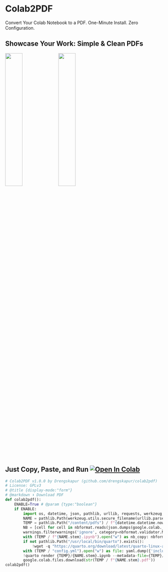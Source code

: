 # Colab2PDF

Convert Your Colab Notebook to a PDF. One-Minute Install. Zero Configuration.

## Showcase Your Work: Simple & Clean PDFs

<p float="left">
  <img src="example1.png" width="33%" />
  <img src="example2.png" width="33%" />
</p>

## Just Copy, Paste, and Run [![Open In Colab](https://colab.research.google.com/assets/colab-badge.svg)](https://colab.research.google.com/drive/1zqrIYC0iQ_CZkRqGXgZggrwjtt_4BmpL?usp=sharing)

```python
# Colab2PDF v1.0.0 by Drengskapur (github.com/drengskapur/colab2pdf)
# License: GPLv3
# @title {display-mode:"form"}
# @markdown ⬇️ Download PDF
def colab2pdf():
    ENABLE=True # @param {type:"boolean"}
    if ENABLE:
        import os, datetime, json, pathlib, urllib, requests, werkzeug, nbformat, google.colab, yaml, warnings
        NAME = pathlib.Path(werkzeug.utils.secure_filename(urllib.parse.unquote(requests.get(f"http://{os.environ['COLAB_JUPYTER_IP']}:{os.environ['KMP_TARGET_PORT']}/api/sessions").json()[0]["name"])))
        TEMP = pathlib.Path("/content/pdfs") / f"{datetime.datetime.now().strftime('%Y%m%d_%H%M%S')}_{NAME.stem}"; TEMP.mkdir(parents=True, exist_ok=True)
        NB = [cell for cell in nbformat.reads(json.dumps(google.colab._message.blocking_request("get_ipynb", timeout_sec=30)["ipynb"]), as_version=4).cells if "--Colab2PDF" not in cell.source]
        warnings.filterwarnings('ignore', category=nbformat.validator.MissingIDFieldWarning)
        with (TEMP / f"{NAME.stem}.ipynb").open("w") as nb_copy: nbformat.write(nbformat.v4.new_notebook(cells=NB or [nbformat.v4.new_code_cell("#")]), nb_copy)
        if not pathlib.Path("/usr/local/bin/quarto").exists():
            !wget -q "https://quarto.org/download/latest/quarto-linux-amd64.deb" -P {TEMP} && dpkg -i {TEMP}/quarto-linux-amd64.deb > /dev/null && quarto install tinytex --update-path --quiet
        with (TEMP / "config.yml").open("w") as file: yaml.dump({'include-in-header': [{"text": r"\usepackage{fvextra}\DefineVerbatimEnvironment{Highlighting}{Verbatim}{breaksymbolleft={},showspaces=false,showtabs=false,breaklines,breakanywhere,commandchars=\\\{\}}"}],'include-before-body': [{"text": r"\DefineVerbatimEnvironment{verbatim}{Verbatim}{breaksymbolleft={},showspaces=false,showtabs=false,breaklines}"}]}, file)
        !quarto render {TEMP}/{NAME.stem}.ipynb --metadata-file={TEMP}/config.yml --to pdf -M latex-auto-install -M margin-top=1in -M margin-bottom=1in -M margin-left=1in -M margin-right=1in --quiet
        google.colab.files.download(str(TEMP / f"{NAME.stem}.pdf"))
colab2pdf()
```
